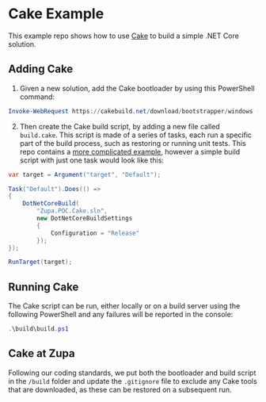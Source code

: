 # Cake Example

This example repo shows how to use [Cake](https://cakebuild.net) to build a simple .NET Core solution.

## Adding Cake

1. Given a new solution, add the Cake bootloader by using this PowerShell command:

```powershell
Invoke-WebRequest https://cakebuild.net/download/bootstrapper/windows -OutFile build.ps1
```

2. Then create the Cake build script, by adding a new file called `build.cake`. This script is made of a series of tasks, each run a specific part of the build process, such as restoring or running unit tests. This repo contains a [more complicated example](/build/build.cake), however a simple build script with just one task would look like this:

```csharp
var target = Argument("target", "Default");

Task("Default").Does(() =>
{
    DotNetCoreBuild(
        "Zupa.POC.Cake.sln", 
        new DotNetCoreBuildSettings
        {
            Configuration = "Release"
        });
});

RunTarget(target);
```

## Running Cake

The Cake script can be run, either locally or on a build server using the following PowerShell and any failures will be reported in the console:

```powershell
.\build\build.ps1
```

## Cake at Zupa

Following our coding standards, we put both the bootloader and build script in the `/build` folder and update the `.gitignore` file to exclude any Cake tools that are downloaded, as these can be restored on a subsequent run.
